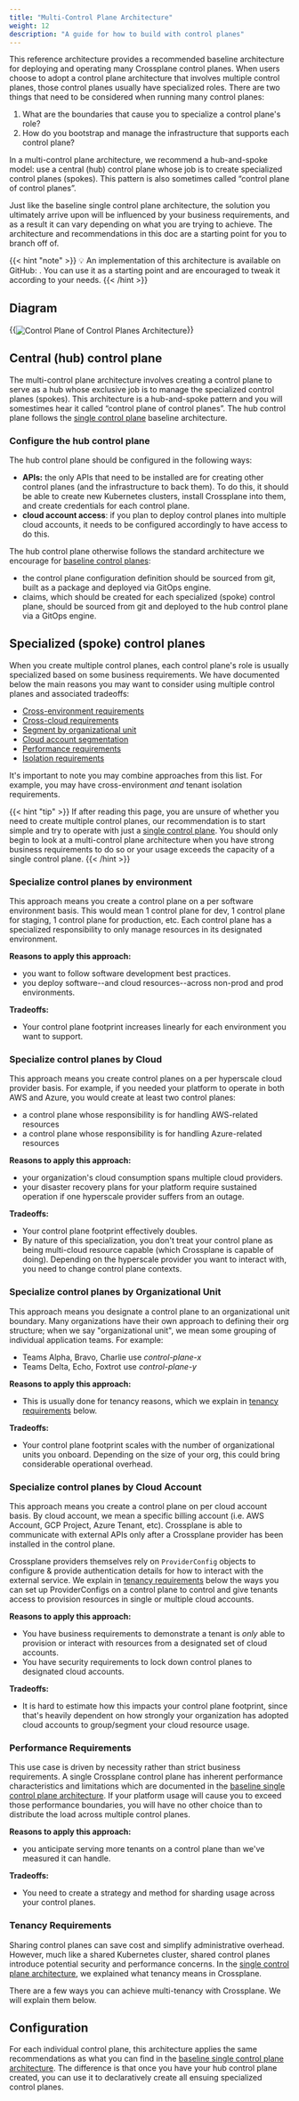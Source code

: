 ```yaml
---
title: "Multi-Control Plane Architecture"
weight: 12
description: "A guide for how to build with control planes"
---
```


This reference architecture provides a recommended baseline architecture for deploying and operating many Crossplane control planes.  When users choose to adopt a control plane architecture that involves multiple control planes, those control planes usually have specialized roles. There are two things that need to be considered when running many control planes:

1. What are the boundaries that cause you to specialize a control plane's role?
2. How do you bootstrap and manage the infrastructure that supports each control plane? 

In a multi-control plane architecture, we recommend a hub-and-spoke model: use a central (hub) control plane whose job is to create specialized control planes (spokes). This pattern is also sometimes called “control plane of control planes”.

Just like the baseline single control plane architecture, the solution you ultimately arrive upon will be influenced by your business requirements, and as a result it can vary depending on what you are trying to achieve. The architecture and recommendations in this doc are a starting point for you to branch off of.

{{< hint "note" >}}
💡 An implementation of this architecture is available on GitHub: <link to a configuration on Marketplace>. You can use it as a starting point and are encouraged to tweak it according to your needs.
{{< /hint >}}

## Diagram 

{{<img src="xp-arch-framework/images/cp-of-cp-arch.png" alt="Control Plane of Control Planes Architecture" size="medium" quality="100" align="center">}}

## Central (hub) control plane

The multi-control plane architecture involves creating a control plane to serve as a hub whose exclusive job is to manage the specialized control planes (spokes). This architecture is a hub-and-spoke pattern and you will somestimes hear it called “control plane of control planes”. The hub control plane follows the [single control plane](../architecture-baseline-single) baseline architecture.

### Configure the hub control plane

The hub control plane should be configured in the following ways:

- **APIs:** the only APIs that need to be installed are for creating other control planes (and the infrastructure to back them). To do this, it should be able to create new Kubernetes clusters, install Crossplane into them, and create credentials for each control plane.
- **cloud account access**: if you plan to deploy control planes into multiple cloud accounts, it needs to be configured accordingly to have access to do this.

The hub control plane otherwise follows the standard architecture we encourage for [baseline control planes](./architecture-baseline-single.md):

- the control plane configuration definition should be sourced from git, built as a package and deployed via GitOps engine.
- claims, which should be created for each specialized (spoke) control plane, should be sourced from git and deployed to the hub control plane via a GitOps engine. 

## Specialized (spoke) control planes

When you create multiple control planes, each control plane's role is usually specialized based on some business requirements. We have documented below the main reasons you may want to consider using multiple control planes and associated tradeoffs:

- [Cross-environment requirements](#specialize-control-planes-by-environment)
- [Cross-cloud requirements](#specialize-control-planes-by-cloud)
- [Segment by organizational unit](#specialize-control-planes-by-organizational-unit)
- [Cloud account segmentation](#specialize-control-planes-by-cloud-account)
- [Performance requirements](#performance-requirements)
- [Isolation requirements](#tenancy-requirements)

It's important to note you may combine approaches from this list. For example, you may have cross-environment _and_ tenant isolation requirements. 

{{< hint "tip" >}}
If after reading this page, you are unsure of whether you need to create multiple control planes, our recommendation is to start simple and try to operate with just a [single control plane](../architecture-baseline-single#configuration). You should only begin to look at a multi-control plane architecture when you have strong business requirements to do so or your usage exceeds the capacity of a single control plane.
{{< /hint >}}

### Specialize control planes by environment

This approach means you create a control plane on a per software environment basis. This would mean 1 control plane for dev, 1 control plane for staging, 1 control plane for production, etc. Each control plane has a specialized responsibility to only manage resources in its designated environment.

**Reasons to apply this approach:**

- you want to follow software development best practices.
- you deploy software--and cloud resources--across non-prod and prod environments.

**Tradeoffs:**

- Your control plane footprint increases linearly for each environment you want to support.

### Specialize control planes by Cloud

This approach means you create control planes on a per hyperscale cloud provider basis. For example, if you needed your platform to operate in both AWS and Azure, you would create at least two control planes:

- a control plane whose responsibility is for handling AWS-related resources
- a control plane whose responsibility is for handling Azure-related resources

**Reasons to apply this approach:**

- your organization's cloud consumption spans multiple cloud providers.
- your disaster recovery plans for your platform require sustained operation if one hyperscale provider suffers from an outage.

**Tradeoffs:**

- Your control plane footprint effectively doubles.
- By nature of this specialization, you don't treat your control plane as being multi-cloud resource capable (which Crossplane is capable of doing). Depending on the hyperscale provider you want to interact with, you need to change control plane contexts.

### Specialize control planes by Organizational Unit

This approach means you designate a control plane to an organizational unit boundary. Many organizations have their own approach to defining their org structure; when we say "organizational unit", we mean some grouping of individual application teams. For example:

- Teams Alpha, Bravo, Charlie use _control-plane-x_
- Teams Delta, Echo, Foxtrot use _control-plane-y_

**Reasons to apply this approach:**

- This is usually done for tenancy reasons, which we explain in [tenancy requirements](#tenancy-requirements) below.

**Tradeoffs:**

- Your control plane footprint scales with the number of organizational units you onboard. Depending on the size of your org, this could bring considerable operational overhead.

### Specialize control planes by Cloud Account

This approach means you create a control plane on per cloud account basis. By cloud account, we mean a specific billing account (i.e. AWS Account, GCP Project, Azure Tenant, etc). Crossplane is able to communicate with external APIs only after a Crossplane provider has been installed in the control plane. 

Crossplane providers themselves rely on `ProviderConfig` objects to configure & provide authentication details for how to interact with the external service. We explain in [tenancy requirements](#tenancy-requirements) below the ways you can set up ProviderConfigs on a control plane to control and give tenants access to provision resources in single or multiple cloud accounts.

**Reasons to apply this approach:**

- You have business requirements to demonstrate a tenant is _only_ able to provision or interact with resources from a designated set of cloud accounts.
- You have security requirements to lock down control planes to designated cloud accounts.

**Tradeoffs:**

- It is hard to estimate how this impacts your control plane footprint, since that's heavily dependent on how strongly your organization has adopted cloud accounts to group/segment your cloud resource usage.

### Performance Requirements

This use case is driven by necessity rather than strict business requirements. A single Crossplane control plane has inherent performance characteristics and limitations which are documented in the [baseline single control plane architecture](../architecture-baseline-single). If your platform usage will cause you to exceed those performance boundaries, you will have no other choice than to distribute the load across multiple control planes. 

**Reasons to apply this approach:**

- you anticipate serving more tenants on a control plane than we've measured it can handle.

**Tradeoffs:**

- You need to create a strategy and method for sharding usage across your control planes.

### Tenancy Requirements

Sharing control planes can save cost and simplify administrative overhead. However, much like a shared Kubernetes cluster, shared control planes introduce potential security and performance concerns. In the [single control plane architecture](./architecture-baseline-single.md#tenancy-on-your-control-plane), we explained what tenancy means in Crossplane.

There are a few ways you can achieve multi-tenancy with Crossplane. We will explain them below.

## Configuration

For each individual control plane, this architecture applies the same recommendations as what you can find in the [baseline single control plane architecture](../architecture-baseline-single). The difference is that once you have your hub control plane created, you can use it to declaratively create all ensuing specialized control planes.
